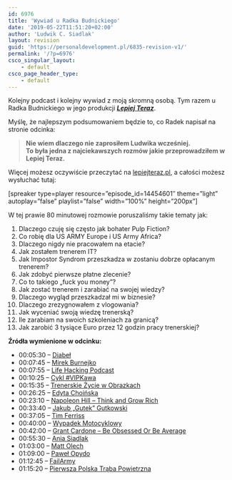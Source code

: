 ```yaml
---
id: 6976
title: 'Wywiad u Radka Budnickiego'
date: '2019-05-22T11:51:20+02:00'
author: 'Ludwik C. Siadlak'
layout: revision
guid: 'https://personaldevelopment.pl/6835-revision-v1/'
permalink: '/?p=6976'
csco_singular_layout:
    - default
csco_page_header_type:
    - default
---
```


Kolejny podcast i kolejny wywiad z moją skromną osobą. Tym razem u Radka Budnickiego w jego produkcji [***Lepiej Teraz***](https://lepiejteraz.pl/102/).

Myślę, że najlepszym podsumowaniem będzie to, co Radek napisał na stronie odcinka:

> **Nie wiem dlaczego nie zaprosiłem Ludwika wcześniej.  
> To była jedna z najciekawszych rozmów jakie przeprowadziłem w Lepiej Teraz.**

Więcej możesz oczywiście przeczytać na [lepiejteraz.pl](https://lepiejteraz.pl/102/), a całości możesz wysłuchać tutaj:

\[spreaker type=player resource=”episode\_id=14454601″ theme=”light” autoplay=”false” playlist=”false” width=”100%” height=”200px”\]

W tej prawie 80 minutowej rozmowie poruszaliśmy takie tematy jak:

1. Dlaczego czuję się często jak bohater Pulp Fiction?
2. Co robię dla US ARMY Europe i US Army Africa?
3. Dlaczego nigdy nie pracowałem na etacie?
4. Jak zostałem trenerem IT?
5. Jak Impostor Syndrom przeszkadza w zostaniu dobrze opłacanym trenerem?
6. Jak zdobyć pierwsze płatne zlecenie?
7. Co to takiego „fuck you money”?
8. Jak zostać trenerem i zarabiać na swojej wiedzy?
9. Dlaczego wygląd przeszkadzał mi w biznesie?
10. Dlaczego zrezygnowałem z vlogowania?
11. Jak wyceniać swoją wiedzę trenerską?
12. Ile zarabiam na swoich szkoleniach za granicą?
13. Jak zarobić 3 tysiące Euro przez 12 godzin pracy trenerskiej?

**Źródła wymienione w odcinku:**

- 00:05:30 – [Diabeł](http://instagram.com/diabel.teufel)
- 00:07:45 – [Mirek Burnejko](http://youtube.com/miroburn)
- 00:07:55 – [Life Hacking Podcast](http://personaldevelopment.pl/podcast)
- 00:10:25 – [Cykl #VIPKawa](https://go.siadlak.com/VIPKawa)
- 00:15:35 – [Trenerskie Życie w Obrazkach](http://go.siadlak.com/TZWO)
- 00:26:25 – [Edyta Choińska](http://kreatywnepodroze.pl/)
- 00:23:10 – [Napoleon Hill – Think and Grow Rich](hhttps://go.siadlak.com/2q61woe)
- 00:33:40 – [Jakub „Gutek” Gutkowski](http://gutek.pl/)
- 00:37:05 – [Tim Ferriss](http://tim.blog/)
- 00:40:00 – [Wypadek Motocyklowy ](https://go.siadlak.com/DaytonaCrash)
- 00:42:00 – [Grant Cardone – Be Obsessed Or Be Average](https://amzn.to/2HbtJ4r)
- 00:55:30 – [Ania Siadlak](http://siadlak.ae/)
- 01:03:00 – [Matt Olech](https://www.youtube.com/user/VlogMateusz)
- 01:09:00 – [Paweł Opydo](https://go.siadlak.com/2JhbbQC)
- 01:12:45 – [FailArmy](https://www.youtube.com/user/failarmy)
- 01:15:20 – [Pierwsza Polska Trąba Powietrzna](hhttps://go.siadlak.com/2EkgKds)